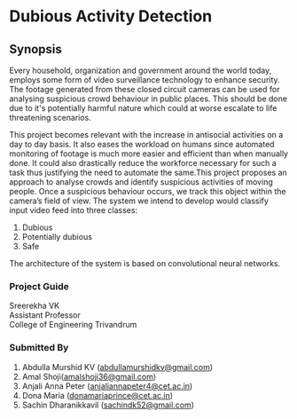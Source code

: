 # Dubious Activity Detection

## Synopsis

Every household, organization and government around the world today, employs some form
of video surveillance technology to enhance security. The footage generated from these closed
circuit cameras can be used for analysing suspicious crowd behaviour in public places.
This should be done due to it's potentially harmful nature which could at worse escalate to life threatening scenarios.

This project becomes relevant with the
increase in antisocial activities on a day to day basis. It also eases the workload on humans since
automated monitoring of footage is much more easier and efficient than when manually done.
It could also drastically reduce the workforce necessary for such a task thus justifying the need
to automate the same.This
project proposes an approach to analyse crowds and identify suspicious activities of moving
people. Once a suspicious behaviour occurs, we track this object within the camera’s field of view. The system we
intend to develop would classify input video feed into three classes:

1. Dubious
1. Potentially dubious
1. Safe

The architecture of the system is based on convolutional neural networks.

### Project Guide

Sreerekha VK<br>
Assistant Professor<br>
College of Engineering Trivandrum

### Submitted By

1. Abdulla Murshid KV (abdullamurshidkv@gmail.com)
1. Amal Shoji(amalshoji36@gmail.com)
1. Anjali Anna Peter (<anjaliannapeter4@cet.ac.in>)
1. Dona Maria (<donamariaprince@cet.ac.in>)
1. Sachin Dharanikkavil (<sachindk52@gmail.com>)
